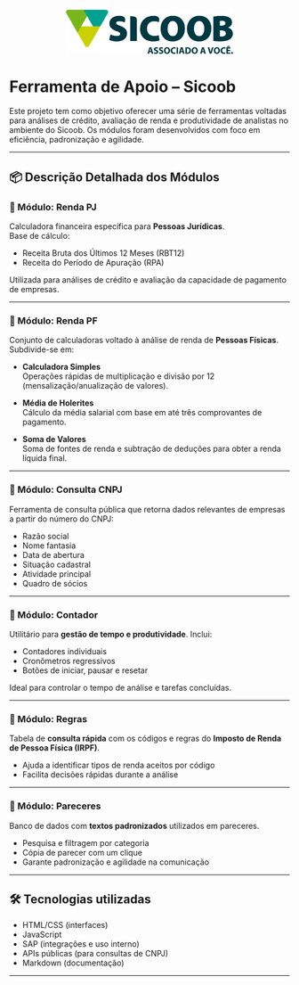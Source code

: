<p align="center">
  <img src="imagens/sicoob-seeklogo.png" alt="Sicoob Logo" width="300"/>
</p>

# Ferramenta de Apoio – Sicoob

Este projeto tem como objetivo oferecer uma série de ferramentas voltadas para análises de crédito, avaliação de renda e produtividade de analistas no ambiente do Sicoob. Os módulos foram desenvolvidos com foco em eficiência, padronização e agilidade.

---

## 📦 Descrição Detalhada dos Módulos

### 🔹 Módulo: Renda PJ
Calculadora financeira específica para **Pessoas Jurídicas**.  
Base de cálculo:  
- Receita Bruta dos Últimos 12 Meses (RBT12)  
- Receita do Período de Apuração (RPA)  

Utilizada para análises de crédito e avaliação da capacidade de pagamento de empresas.

---

### 🔹 Módulo: Renda PF
Conjunto de calculadoras voltado à análise de renda de **Pessoas Físicas**. Subdivide-se em:

- **Calculadora Simples**  
  Operações rápidas de multiplicação e divisão por 12 (mensalização/anualização de valores).

- **Média de Holerites**  
  Cálculo da média salarial com base em até três comprovantes de pagamento.

- **Soma de Valores**  
  Soma de fontes de renda e subtração de deduções para obter a renda líquida final.

---

### 🔹 Módulo: Consulta CNPJ
Ferramenta de consulta pública que retorna dados relevantes de empresas a partir do número do CNPJ:

- Razão social  
- Nome fantasia  
- Data de abertura  
- Situação cadastral  
- Atividade principal  
- Quadro de sócios

---

### 🔹 Módulo: Contador
Utilitário para **gestão de tempo e produtividade**. Inclui:

- Contadores individuais  
- Cronômetros regressivos  
- Botões de iniciar, pausar e resetar  

Ideal para controlar o tempo de análise e tarefas concluídas.

---

### 🔹 Módulo: Regras
Tabela de **consulta rápida** com os códigos e regras do **Imposto de Renda de Pessoa Física (IRPF)**.

- Ajuda a identificar tipos de renda aceitos por código  
- Facilita decisões rápidas durante a análise

---

### 🔹 Módulo: Pareceres
Banco de dados com **textos padronizados** utilizados em pareceres.

- Pesquisa e filtragem por categoria  
- Cópia de parecer com um clique  
- Garante padronização e agilidade na comunicação

---

## 🛠️ Tecnologias utilizadas

- HTML/CSS (interfaces)
- JavaScript
- SAP (integrações e uso interno)
- APIs públicas (para consultas de CNPJ)
- Markdown (documentação)

---
